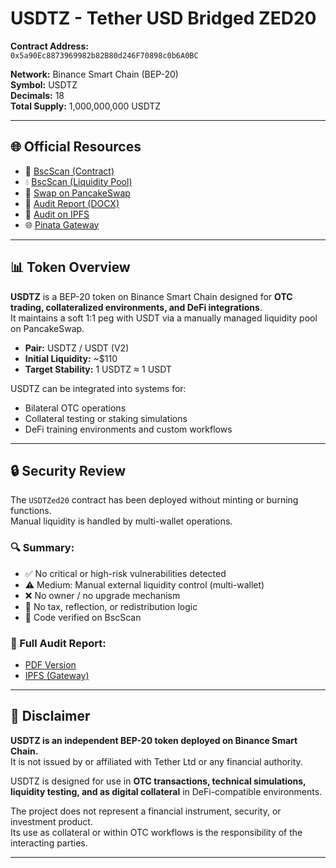 # USDTZ - Tether USD Bridged ZED20

**Contract Address:**  
`0x5a90Ec8873969982b82B80d246F70898c0b6A0BC`  

**Network:** Binance Smart Chain (BEP-20)  
**Symbol:** USDTZ  
**Decimals:** 18  
**Total Supply:** 1,000,000,000 USDTZ  

---

## 🌐 Official Resources

- 🔗 [BscScan (Contract)](https://bscscan.com/address/0x5a90Ec8873969982b82B80d246F70898c0b6A0BC)  
- 💧 [BscScan (Liquidity Pool)](https://bscscan.com/address/0x6cad41d0Ac6EEAc92B0aF5d1E1d77be3D0273714)  
- 🔁 [Swap on PancakeSwap](https://pancakeswap.finance/swap)  
- 📄 [Audit Report (DOCX)](USDTZ_AuditReport_Q3_2025.docx)  
- 🔐 [Audit on IPFS](https://ipfs.io/ipfs/Qmb2s3y7q2nUUufNLjui3yeiPzNPVmnJdFwGtffdF1GCTW)  
- 🌐 [Pinata Gateway](https://harlequin-dear-capybara-57.mypinata.cloud/ipfs/Qmb2s3y7q2nUUufNLjui3yeiPzNPVmnJdFwGtffdF1GCTW)

---

## 📊 Token Overview

**USDTZ** is a BEP-20 token on Binance Smart Chain designed for **OTC trading, collateralized environments, and DeFi integrations**.  
It maintains a soft 1:1 peg with USDT via a manually managed liquidity pool on PancakeSwap.

- **Pair:** USDTZ / USDT (V2)  
- **Initial Liquidity:** ~$110  
- **Target Stability:** 1 USDTZ ≈ 1 USDT  

USDTZ can be integrated into systems for:
- Bilateral OTC operations  
- Collateral testing or staking simulations  
- DeFi training environments and custom workflows  

---

## 🔒 Security Review

The `USDTZed20` contract has been deployed without minting or burning functions.  
Manual liquidity is handled by multi-wallet operations.

### 🔍 Summary:
- ✅ No critical or high-risk vulnerabilities detected  
- ⚠️ Medium: Manual external liquidity control (multi-wallet)  
- ❌ No owner / no upgrade mechanism  
- 🚫 No tax, reflection, or redistribution logic  
- 📜 Code verified on BscScan

### 📄 Full Audit Report:
- [PDF Version](USDTZ_AuditReport_Q3_2025.pdf)
- [IPFS (Gateway)](https://ipfs.io/ipfs/Qmb2s3y7q2nUUufNLjui3yeiPzNPVmnJdFwGtffdF1GCTW)

---

## 📌 Disclaimer

**USDTZ is an independent BEP-20 token deployed on Binance Smart Chain.**  
It is not issued by or affiliated with Tether Ltd or any financial authority.

USDTZ is designed for use in **OTC transactions, technical simulations, liquidity testing, and as digital collateral** in DeFi-compatible environments.

The project does not represent a financial instrument, security, or investment product.  
Its use as collateral or within OTC workflows is the responsibility of the interacting parties.

---
